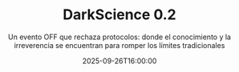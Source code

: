 ---
title: "DarkScience 0.2"
subtitle: "Un evento OFF que rechaza protocolos: donde el conocimiento y la irreverencia se encuentran para romper los límites tradicionales"
date: "2025-09-26T16:00:00"
endDate: "2025-09-27T00:00:00"
recurring: false
location: "Spazio Praxis - V. ed Arco dei Veneziani, 4 - L'Aquila"
locationUrl: "https://maps.app.goo.gl/1fb4YMBT8e1P8iRDA"
externalUrl: "https://darkscience.xyz/"
---